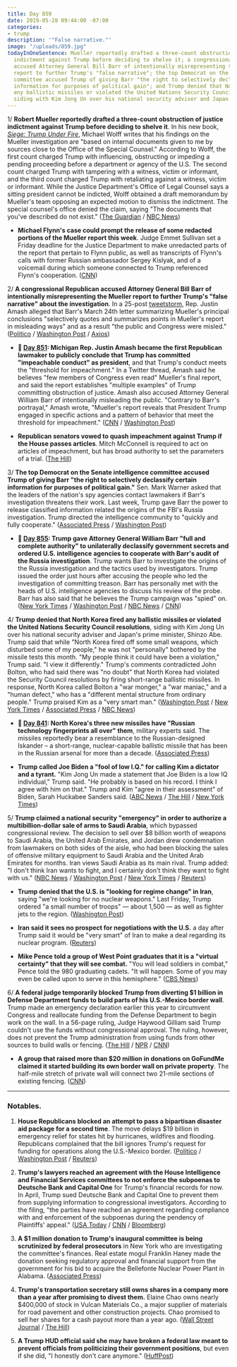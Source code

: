 ```yaml
---
title: Day 859
date: 2019-05-28 09:44:00 -07:00
categories:
- trump
description: '"False narrative."'
image: "/uploads/859.jpg"
todayInOneSentence: Mueller reportedly drafted a three-count obstruction of justice
  indictment against Trump before deciding to shelve it; a congressional Republican
  accused Attorney General Bill Barr of intentionally misrepresenting the Mueller
  report to further Trump's "false narrative"; the top Democrat on the Senate intelligence
  committee accused Trump of giving Barr "the right to selectively declassify certain
  information for purposes of political gain"; and Trump denied that North Korea fired
  any ballistic missiles or violated the United Nations Security Council resolutions,
  siding with Kim Jong Un over his national security adviser and Japan's prime minister.
---
```


1/ **Robert Mueller reportedly drafted a three-count obstruction of justice indictment against Trump before deciding to shelve it**. In his new book, *[Siege: Trump Under Fire](https://amzn.to/2WaZLrJ)*, Michael Wolff writes that his findings on the Mueller investigation are "based on internal documents given to me by sources close to the Office of the Special Counsel." According to Wolff, the first count charged Trump with influencing, obstructing or impeding a pending proceeding before a department or agency of the U.S. The second count charged Trump with tampering with a witness, victim or informant, and the third count charged Trump with retaliating against a witness, victim or informant. While the Justice Department's Office of Legal Counsel says a sitting president cannot be indicted, Wolff obtained a draft memorandum by Mueller's team opposing an expected motion to dismiss the indictment. The special counsel's office denied the claim, saying "The documents that you've described do not exist." ([The Guardian](https://www.theguardian.com/us-news/2019/may/28/mueller-trump-obstruction-charge-michael-wolff-book-siege-under-fire-news) / [NBC News](https://www.nbcnews.com/politics/donald-trump/new-michael-wolff-book-says-mueller-drafted-trump-obstruction-indictment-n1010856))

* **Michael Flynn's case could prompt the release of some redacted portions of the Mueller report this week**. Judge Emmet Sullivan set a Friday deadline for the Justice Department to make unredacted parts of the report that pertain to Flynn public, as well as transcripts of Flynn's calls with former Russian ambassador Sergey Kislyak, and of a voicemail during which someone connected to Trump referenced Flynn's cooperation. ([CNN](https://www.cnn.com/2019/05/27/politics/michael-flynn-emmet-sullivan-mueller-report/index.html))

2/ **A congressional Republican accused Attorney General Bill Barr of intentionally misrepresenting the Mueller report to further Trump's "false narrative" about the investigation**. In a 25-post [tweetstorm](https://twitter.com/justinamash/status/1133410107461689345), Rep. Justin Amash alleged that Barr's March 24th letter summarizing Mueller's principal conclusions "selectively quotes and summarizes points in Mueller's report in misleading ways" and as a result "the public and Congress were misled." ([Politico](https://www.politico.com/story/2019/05/28/amash-william-barr-false-narrative-1345523) / [Washington Post](https://www.washingtonpost.com/powerpost/amash-accuses-barr-of-deliberately-misrepresenting-muellers-report-to-protect-trump/2019/05/28/70e4b3ee-8141-11e9-933d-7501070ee669_story.html) / [Axios](https://www.axios.com/justin-amash-bill-barr-mueller-report-impeachment-c627e3f3-4d58-4633-875c-d8efa37231b2.html))

* **📌 [Day 851](https://whatthefuckjusthappenedtoday.com/2019/05/20/day-851/#4-michigan-rep-justin-amash-became-t): Michigan Rep. Justin Amash became the first Republican lawmaker to publicly conclude that Trump has committed "impeachable conduct" as president**, and that Trump's conduct meets the "threshold for impeachment." In a Twitter thread, Amash said he believes "few members of Congress even read" Mueller's final report, and said the report establishes "multiple examples" of Trump committing obstruction of justice. Amash also accused Attorney General William Barr of intentionally misleading the public. "Contrary to Barr's portrayal," Amash wrote, "Mueller's report reveals that President Trump engaged in specific actions and a pattern of behavior that meet the threshold for impeachment." ([CNN](https://www.cnn.com/2019/05/18/politics/justin-amash-trump-impeachable-conduct/index.html) / [Washington Post](https://www.washingtonpost.com/politics/republican-rep-justin-amash-says-trump-should-be-impeached/2019/05/18/be3c3b3c-79a6-11e9-bd25-c989555e7766_story.html?noredirect=on))

* **Republican senators vowed to quash impeachment against Trump if the House passes articles**. Mitch McConnell is required to act on articles of impeachment, but has broad authority to set the parameters of a trial. ([The Hill](https://thehill.com/homenews/senate/445512-senate-gop-pledges-to-quickly-quash-any-trump-impeachment-charges))

3/ **The top Democrat on the Senate intelligence committee accused Trump of giving Barr "the right to selectively declassify certain information for purposes of political gain."** Sen. Mark Warner asked that the leaders of the nation's spy agencies contact lawmakers if Barr's investigation threatens their work. Last week, Trump gave Barr the power to release classified information related the origins of the FBI's Russia investigation. Trump directed the intelligence community to "quickly and fully cooperate." ([Associated Press](https://apnews.com/d6fbe3f4a870414bb4619927c54ca6fb) / [Washington Post](https://www.washingtonpost.com/politics/federal_government/key-senate-democrat-warns-of-barrs-expanded-powers/2019/05/28/3a319ab8-8189-11e9-b585-e36b16a531aa_story.html))

* **📌 [Day 855](https://whatthefuckjusthappenedtoday.com/2019/05/24/day-855/#1-trump-gave-attorney-general-willia): Trump gave Attorney General William Barr "full and complete authority" to unilaterally declassify government secrets and ordered U.S. intelligence agencies to cooperate with Barr's audit of the Russia investigation**. Trump wants Barr to investigate the origins of the Russia investigation and the tactics used by investigators. Trump issued the order just hours after accusing the people who led the investigation of committing treason. Barr has personally met with the heads of U.S. intelligence agencies to discuss his review of the probe. Barr has also said that he believes the Trump campaign was "spied" on. ([New York Times](https://www.nytimes.com/2019/05/23/us/politics/trump-barr-intelligence.html) / [Washington Post](https://www.washingtonpost.com/politics/trump-gives-barr-power-to-declassify-intelligence-related-to-russia-probe/2019/05/23/06950e90-7dbc-11e9-8ede-f4abf521ef17_story.html?utm_term=.fa781c8143bc) / [NBC News](https://www.nbcnews.com/politics/politics-news/trump-moves-escalate-investigation-intel-agencies-n1009581) / [CNN](https://www.cnn.com/2019/05/23/politics/trump-intel-agencies/index.html))

4/ **Trump denied that North Korea fired any ballistic missiles or violated the United Nations Security Council resolutions**, siding with Kim Jong Un over his national security adviser and Japan's prime minister, Shinzo Abe. Trump said that while "North Korea fired off some small weapons, which disturbed some of my people," he was not "personally" bothered by the missile tests this month. "My people think it could have been a violation," Trump said. "I view it differently." Trump's comments contradicted John Bolton, who had said there was "no doubt" that North Korea had violated the Security Council resolutions by firing short-range ballistic missiles. In response, North Korea called Bolton a "war monger," a "war maniac," and a "human defect," who has a "different mental structure from ordinary people." Trump praised Kim as a "very smart man." ([Washington Post](https://www.washingtonpost.com/politics/trump-denies-north-korea-launched-ballistic-missiles-contradicting-japan/2019/05/27/3b02431a-7e38-11e9-8bb7-0fc796cf2ec0_story.html) / [New York Times](https://www.nytimes.com/2019/05/28/us/politics/trump-john-bolton-north-korea-iran.html) / [Associated Press](https://apnews.com/755967a530af4896989f671cfcf2fd39) / [NBC News](https://www.nbcnews.com/politics/meet-the-press/trump-sides-authoritarian-again-n1010701))

* **📌 [Day 841](https://whatthefuckjusthappenedtoday.com/2019/05/10/day-841/): North Korea's three new missiles have "Russian technology fingerprints all over" them**, military experts said. The missiles reportedly bear a resemblance to the Russian-designed Iskander – a short-range, nuclear-capable ballistic missile that has been in the Russian arsenal for more than a decade. ([Associated Press](https://apnews.com/20afeea785634442b8300ba2fab0c002))

* **Trump called Joe Biden a "fool of low I.Q." for calling Kim a dictator and a tyrant.** "Kim Jong Un made a statement that Joe Biden is a low IQ individual," Trump said. "He probably is based on his record. I think I agree with him on that." Trump and Kim "agree in their assessment" of Biden, Sarah Huckabee Sanders said. ([ABC News](https://abcnews.go.com/Politics/trump-backs-kim-jong-attack-vp-biden-views/story?id=63299933) / [The Hill](https://thehill.com/policy/international/asia-pacific/445638-trump-personally-thinks-lots-of-good-things-will-come-from) / [New York Times](https://www.nytimes.com/2019/05/26/us/politics/sarah-sanders-meet-the-press.html))

5/ **Trump claimed a national security "emergency" in order to authorize a multibillion-dollar sale of arms to Saudi Arabia**, which bypassed congressional review. The decision to sell over $8 billion worth of weapons to Saudi Arabia, the United Arab Emirates, and Jordan drew condemnation from lawmakers on both sides of the aisle, who had been blocking the sales of offensive military equipment to Saudi Arabia and the United Arab Emirates for months. Iran views Saudi Arabia as its main rival. Trump added: "I don't think Iran wants to fight, and I certainly don't think they want to fight with us." ([NBC News](https://www.nbcnews.com/politics/national-security/trump-bypasses-congress-push-through-arms-sales-saudis-uae-n1010116) / [Washington Post](https://www.washingtonpost.com/world/national-security/trump-to-sidestep-congress-to-clear-arms-deals-benefitting-saudi-arabia-uae/2019/05/24/367f4990-7e4d-11e9-a5b3-34f3edf1351e_story.html) / [New York Times](https://www.nytimes.com/2019/05/23/us/politics/trump-saudi-arabia-arms-sales.html) / [Reuters](https://www.reuters.com/article/us-usa-saudi-arms/defying-congress-trump-sets-8-billion-plus-in-weapons-sales-to-saudi-arabia-uae-idUSKCN1SU25R))

* **Trump denied that the U.S. is "looking for regime change" in Iran**, saying "we're looking for no nuclear weapons." Last Friday, Trump ordered "a small number of troops" — about 1,500 — as well as fighter jets to the region. ([Washington Post](https://www.washingtonpost.com/world/national-security/trump-says-he-is-not-seeking-regime-change-in-iran/2019/05/27/94d3053a-808d-11e9-933d-7501070ee669_story.html))

* **Iran said it sees no prospect for negotiations with the U.S.** a day after Trump said it would be "very smart" of Iran to make a deal regarding its nuclear program. ([Reuters](https://www.reuters.com/article/us-usa-iran-nuclear-idUSKCN1SY0JJ))

* **Mike Pence told a group of West Point graduates that it is a "virtual certainty" that they will see combat.** "You will lead soldiers in combat," Pence told the 980 graduating cadets. "It will happen. Some of you may even be called upon to serve in this hemisphere." ([CBS News](https://www.cbsnews.com/news/mike-pence-west-point-graduation-vice-president-says-they-should-expect-to-see-combat-today-2019-05-25/))

6/ **A federal judge temporarily blocked Trump from diverting $1 billion in Defense Department funds to build parts of his U.S.-Mexico border wall**. Trump made an emergency declaration earlier this year to circumvent Congress and reallocate funding from the Defense Department to begin work on the wall. In a 56-page ruling, Judge Haywood Gilliam said Trump couldn't use the funds without congressional approval. The ruling, however, does not prevent the Trump administration from using funds from other sources to build walls or fencing. ([The Hill](https://thehill.com/homenews/administration/445528-federal-judge-partially-blocks-funding-for-trumps-border-wall-report) / [NPR](https://www.npr.org/2019/05/24/726884720/judge-blocks-trump-use-of-emergency-power-to-build-border-barrier-with-military-) / [CNN](https://www.cnn.com/2019/05/24/politics/federal-judge-trump-border-wall/))

* **A group that raised more than $20 million in donations on GoFundMe claimed it started building its own border wall on private property**. The half-mile stretch of private wall will connect two 21-mile sections of existing fencing. ([CNN](https://www.cnn.com/2019/05/27/politics/private-border-wall-gofundme/index.html))

---

### Notables.

1. **House Republicans blocked an attempt to pass a bipartisan disaster aid package for a second time**. The move delays $19 billion in emergency relief for states hit by hurricanes, wildfires and flooding. Republicans complained that the bill ignores Trump's request for funding for operations along the U.S.-Mexico border. ([Politico](https://www.politico.com/story/2019/05/28/another-gop-lawmaker-blocks-massive-disaster-aid-package-1345524) / [Washington Post](https://www.washingtonpost.com/business/2019/05/28/disaster-aid-stalls-again-house-after-second-republican-objects/) / [Reuters](https://www.reuters.com/article/us-usa-congress-disaster-idUSKCN1SY22M))

2. **Trump's lawyers reached an agreement with the House Intelligence and Financial Services committees to not enforce the subpoenas to Deutsche Bank and Capital One** for Trump's financial records for now. In April, Trump sued Deutsche Bank and Capital One to prevent them from supplying information to congressional investigators. According to the filing, "the parties have reached an agreement regarding compliance with and enforcement of the subpoenas during the pendency of Plaintiffs' appeal." ([USA Today](https://www.usatoday.com/story/news/politics/2019/05/25/trumps-financial-records-dont-need-turned-over-yet-to-congressional-investigators/1237423001/) / [CNN](https://www.cnn.com/2019/05/25/politics/trump-house-committee-agreement-stay-subpoena/) / [Bloomberg](https://www.bloomberg.com/news/articles/2019-05-24/trump-appeals-loss-in-deutsche-bank-capital-one-subpoena-fight))

3. **A $1 million donation to Trump's inaugural committee is being scrutinized by federal prosecutors** in New York who are investigating the committee's finances. Real estate mogul Franklin Haney made the donation seeking regulatory approval and financial support from the government for his bid to acquire the Bellefonte Nuclear Power Plant in Alabama. ([Associated Press](https://www.apnews.com/aa6150f1deef49f3b090d9b7926f8aa9))

4. **Trump's transportation secretary still owns shares in a company more than a year after promising to divest them.** Elaine Chao owns nearly $400,000 of stock in Vulcan Materials Co., a major supplier of materials for road pavement and other construction projects. Chao promised to sell her shares for a cash payout more than a year ago. ([Wall Street Journal](https://www.wsj.com/articles/transportation-secretary-still-owns-stock-she-pledged-to-divest-11559035921) / [The Hill](https://thehill.com/homenews/administration/445710-report-elaine-chao-still-owns-shares-in-stock-she-promised-to-divest))

5. **A Trump HUD official said she may have broken a federal law meant to prevent officials from politicizing their government positions**, but even if she did, "I honestly don't care anymore." ([HuffPost](https://www.huffpost.com/entry/lynne-patton-hud-hatch-act_n_5ceb7136e4b0512156f46dae))